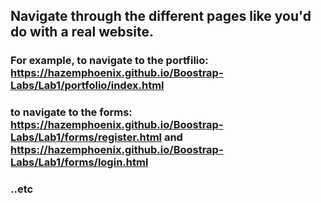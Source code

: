 ## Navigate through the different pages like you'd do with a real website. 
### For example, to navigate to the portfilio: https://hazemphoenix.github.io/Boostrap-Labs/Lab1/portfolio/index.html
### to navigate to the forms: https://hazemphoenix.github.io/Boostrap-Labs/Lab1/forms/register.html and https://hazemphoenix.github.io/Boostrap-Labs/Lab1/forms/login.html
### ..etc
